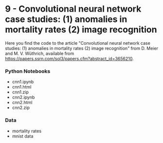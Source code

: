 # 9 - Convolutional neural network case studies: (1) anomalies in mortality rates (2) image recognition

Here you find the code to the article "Convolutional neural network case studies: (1) anomalies in mortality rates (2) image recognition" from D. Meier and M. V. Wüthrich, available from https://papers.ssrn.com/sol3/papers.cfm?abstract_id=3656210.

### Python Notebooks
- cnn1.ipynb
- cnn1.html
- cnn1.zip
- cnn2.ipynb
- cnn2.html
- cnn2.zip

### Data
- mortality rates
- mnist data
